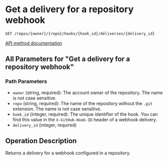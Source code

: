 # Get a delivery for a repository webhook

`GET /repos/{owner}/{repo}/hooks/{hook_id}/deliveries/{delivery_id}`

[API method documentation](https://docs.github.com/rest/repos/webhooks#get-a-delivery-for-a-repository-webhook)

## All Parameters for "Get a delivery for a repository webhook"

### Path Parameters

- `owner` (string, required): The account owner of the repository. The name is not case sensitive.
- `repo` (string, required): The name of the repository without the `.git` extension. The name is not case sensitive.
- `hook_id` (integer, required): The unique identifier of the hook. You can find this value in the `X-GitHub-Hook-ID` header of a webhook delivery.
- `delivery_id` (integer, required)

## Operation Description

Returns a delivery for a webhook configured in a repository.
